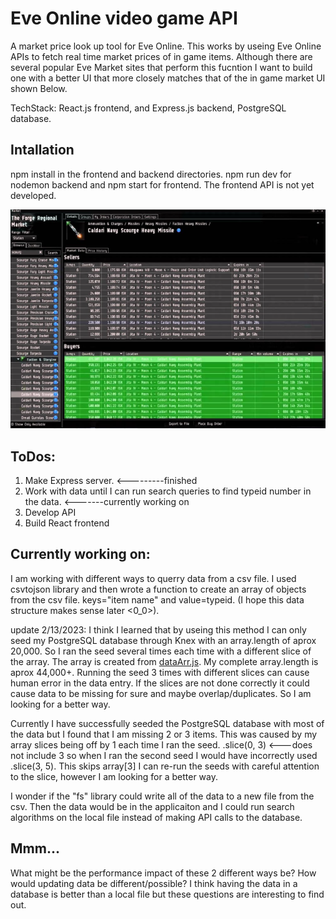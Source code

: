 # Eve Online video game API 

A market price look up tool for Eve Online. This works by useing Eve Online APIs to fetch real time market prices of in game items. Although there are several popular Eve Market sites that perform this fucntion I want to build one with a better UI that more closely matches that of the in game market UI shown Below.

TechStack: React.js frontend, and Express.js backend, PostgreSQL database. 

## Intallation 

npm install in the frontend and backend directories. npm run dev for nodemon backend and npm start for frontend. The frontend API is not yet developed. 


  ![Eve market](/EveMarket_pic.PNG)

## ToDos:

1. Make Express server. <---------finished
2. Work with data until I can run search queries to find typeid number in the data. <-------currently working on
3. Develop API 
4. Build React frontend 


## Currently working on:

I am working with different ways to querry data from a csv file. I used csvtojson library and then wrote a function to create an array of objects from the csv file. keys="item name" and value=typeid. (I hope this data structure makes sense later <0_0>). 

update 2/13/2023: I think I learned that by useing this method I can only seed my PostgreSQL database through Knex with an array.length of aprox 20,000. So I ran the seed several times each time with a different slice of the array. The array is created from [dataArr.js](/src/dataArr.js). My complete array.length is aprox 44,000+. Running the seed 3 times with different slices can cause human error in the data entry. If the slices are not done correctly it could cause data to be missing for sure and maybe overlap/duplicates. So I am looking for a better way. 

Currently I have successfully seeded the PostgreSQL database with most of the data but I found that I am missing 2 or 3 items. This was caused by my array slices being off by 1 each time I ran the seed. .slice(0, 3) <---does not include 3 so when I ran the second seed I would have incorrectly used .slice(3, 5). This skips array[3] I can re-run the seeds with careful attention to the slice, however I am looking for a better way.

I wonder if the "fs" library could write all of the data to a new file from the csv. Then the data would be in the applicaiton and I could run search algorithms on the local file instead of making API calls to the database. 


## Mmm...
What might be the performance impact of these 2 different ways be? 
How would updating data be different/possible?
I think having the data in a database is better than a local file but these questions are interesting to find out. 
